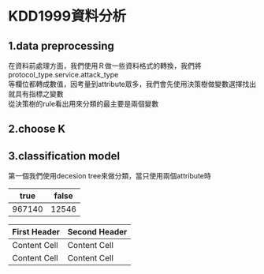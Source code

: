 # KDD1999資料分析

1.data preprocessing   <br />
-----------------------------------------------------------------------------
在資料前處理方面，我們使用Ｒ做一些資料格式的轉換，我們將protocol_type.service.attack_type <br />
等欄位都轉成數值，因考量到attribute眾多，我們會先使用決策樹做變數選擇找出就具有指標之變數 <br />
從決策樹的rule看出用來分類的最主要是兩個變數


2.choose  K   <br />
-----------------------------------------------------------------------------



3.classification model   <br />
-----------------------------------------------------------------------------
 第一個我們使用decesion tree來做分類，當只使用兩個attribute時 <br />
 
 | true  | false |
 | ------| ----- |
 | 967140| 12546 |
 
 | First Header  | Second Header |
| ------------- | ------------- |
| Content Cell  | Content Cell  |
| Content Cell  | Content Cell  |
